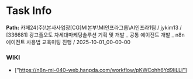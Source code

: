 # Task Info

**Path:** 카페24(주)\본사사업장\[CG]MI본부\MI인프라그룹\AI인프라1팀 / jykim13 / [336681] 광고풀오토 차세대마케팅솔루션 기획 및 개발 _ 공통 에이전트 개발 _ n8n 에이전트 사용법 교육미팅 진행 / 2025-10-01_00-00-00

### WIKI
- ["https://n8n-mi-040-web.hanpda.com/workflow/pKWCohh6Yd9IiLLI"]

